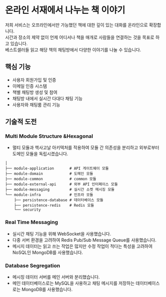 # 온라인 서재에서 나누는 책 이야기

저희 서비스는 오프라인에서만 가능했던 책에 대한 깊이 있는 대화를 온라인으로 확장합니다.
<br/>시간과 장소의 제약 없이 언제 어디서나 책을 매개로 사람들을 연결하는 것을 목표로 하고 있습니다.
<br/>베스트셀러들 읽고 해당 책의 채팅방에서 다양한 이야기를 나눌 수 있습니다.

## 핵심 기능
- 사용자 회원가입 및 인증
- 이메일 인증 시스템
- 책별 채팅방 생성 및 참여
- 채팅방 내에서 실시간 다대다 채팅 기능
- 사용자와 채팅룸 관리 기능

## 기술적 도전
### Multi Module Structure &Hexagonal
- 멀티 모듈과 헥사고날 아키텍처를 적용하여 모듈 간 의존성을 분리하고 외부로부터 도메인 모듈을 독립시켰습니다.

```
│
├── module-application       # API 게이트웨이 모듈
├── module-domain            # 도메인 모듈
├── module-common            # common 모듈
├── module-external-api      # 외부 API 인터페이스 모듈
├── module-messaging         # 실시간 소켓 메시징 모듈
└── module-infra             # 인프라 모듈
    ├── persistence-database # 데이터베이스 모듈
    ├── persistence-redis    # Redis 모듈
    └── security             
```


### Real Time Messaging
- 실시간 채팅 기능을 위해 WebSocket을 사용했습니다.
- 다중 서버 환경을 고려하여 Redis Pub/Sub Message Queue를 사용했습니다.
- 메시지 데이터는 읽고 쓰는 작업은 많지만 수정 작업이 적다는 특성을 고려하여 NoSQL인 MongoDB를 사용했습니다.

### Database Segregation
- 메시징 데이터 서버를 메인 서버와 분리했습니다.
- 메인 데이터베이스로는 MySQL을 사용하고 채팅 메시지를 저장하는 데이터베이스로는 MongoDB를 사용했습니다.
